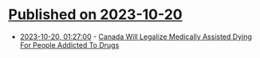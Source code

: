 # [Published on 2023-10-20](index.md)

* [2023-10-20, 01:27:00](https://science.slashdot.org/story/23/10/20/0041251/canada-will-legalize-medically-assisted-dying-for-people-addicted-to-drugs?utm_source=rss1.0mainlinkanon&utm_medium=feed) - [Canada Will Legalize Medically Assisted Dying For People Addicted To Drugs](https://science.slashdot.org/story/23/10/20/0041251/canada-will-legalize-medically-assisted-dying-for-people-addicted-to-drugs?utm_source=rss1.0mainlinkanon&utm_medium=feed)
